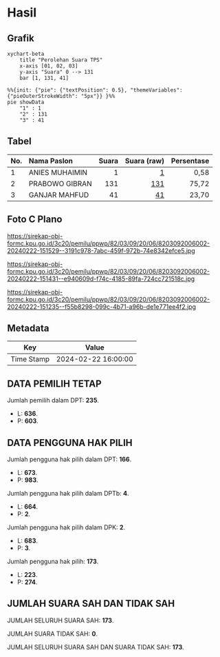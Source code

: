 # Hasil

## Grafik

```mermaid
xychart-beta
    title "Perolehan Suara TPS"
    x-axis [01, 02, 03]
    y-axis "Suara" 0 --> 131
    bar [1, 131, 41]
```

```mermaid
%%{init: {"pie": {"textPosition": 0.5}, "themeVariables": {"pieOuterStrokeWidth": "5px"}} }%%
pie showData
    "1" : 1
    "2" : 131
    "3" : 41
```

## Tabel

| No. | Nama Paslon    | Suara | Suara (raw) | Persentase |
|:--- |:-------------- | -----:| -----------:| ----------:|
| 1   | ANIES MUHAIMIN | 1     | [1][p-1]    | 0,58       |
| 2   | PRABOWO GIBRAN | 131   | [131][p-2]  | 75,72      |
| 3   | GANJAR MAHFUD  | 41    | [41][p-3]   | 23,70      |


[p-1]: https://github.com/gigit-pemilu/pemilu-2024-82-maluku-utara/blob/main/pilpres/hitung-suara/sub/82-maluku-utara/sub/03-halmahera-utara/sub/09-loloda-utara/sub/2006-kailupa/sub/002-tps/sub/paslon-1.txt
[p-2]: https://github.com/gigit-pemilu/pemilu-2024-82-maluku-utara/blob/main/pilpres/hitung-suara/sub/82-maluku-utara/sub/03-halmahera-utara/sub/09-loloda-utara/sub/2006-kailupa/sub/002-tps/sub/paslon-2.txt
[p-3]: https://github.com/gigit-pemilu/pemilu-2024-82-maluku-utara/blob/main/pilpres/hitung-suara/sub/82-maluku-utara/sub/03-halmahera-utara/sub/09-loloda-utara/sub/2006-kailupa/sub/002-tps/sub/paslon-3.txt

## Foto C Plano

https://sirekap-obj-formc.kpu.go.id/3c20/pemilu/ppwp/82/03/09/20/06/8203092006002-20240222-151529--3191c978-7abc-459f-972b-74e8342efce5.jpg

https://sirekap-obj-formc.kpu.go.id/3c20/pemilu/ppwp/82/03/09/20/06/8203092006002-20240222-151431--e940609d-f74c-4185-89fa-724cc721518c.jpg

https://sirekap-obj-formc.kpu.go.id/3c20/pemilu/ppwp/82/03/09/20/06/8203092006002-20240222-151235--f55b8298-099c-4b71-a96b-de1e771ee4f2.jpg


## Metadata

| Key        | Value               |
| ---------- | ------------------- |
| Time Stamp | 2024-02-22 16:00:00 |


## DATA PEMILIH TETAP

Jumlah pemilih dalam DPT: **235**.
 * L: **636**.
 * P: **603**.

## DATA PENGGUNA HAK PILIH

Jumlah pengguna hak pilih dalam DPT: **166**.
 * L: **673**.
 * P: **983**.

Jumlah pengguna hak pilih dalam DPTb: **4**.
 * L: **664**.
 * P: **2**.

Jumlah pengguna hak pilih dalam DPK: **2**.
 * L: **683**.
 * P: **3**.

Jumlah pengguna hak pilih: **173**.
 * L: **223**.
 * P: **274**.

## JUMLAH SUARA SAH DAN TIDAK SAH

JUMLAH SELURUH SUARA SAH: **173**.

JUMLAH SUARA TIDAK SAH: **0**.

JUMLAH SELURUH SUARA SAH DAN SUARA TIDAK SAH: **173**.


